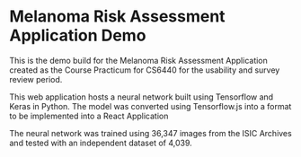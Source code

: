 # Melanoma Risk Assessment Application Demo #

This is the demo build for the Melanoma Risk Assessment Application created as the Course Practicum for CS6440 for the usability and survey review period.

This web application hosts a neural network built using Tensorflow and Keras in Python. The model was converted using Tensorflow.js into a format to be implemented into a React Application

The neural network was trained using 36,347 images from the ISIC Archives and tested with an independent dataset of 4,039.

